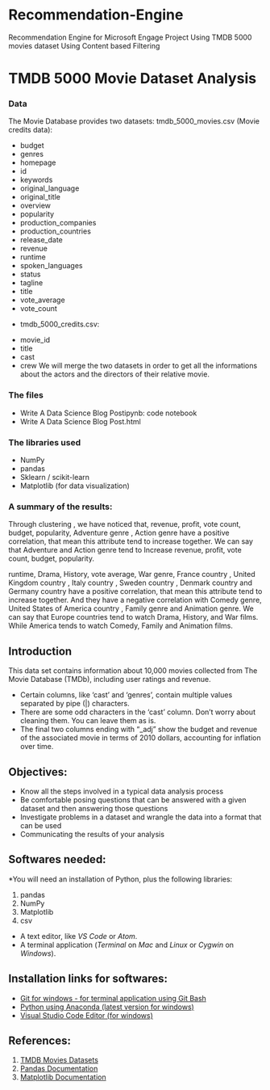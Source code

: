 # Recommendation-Engine
Recommendation Engine for Microsoft Engage Project
Using TMDB 5000 movies dataset
Using Content based Filtering
# TMDB 5000 Movie Dataset Analysis

### Data
The Movie Database provides two datasets:
tmdb_5000_movies.csv (Movie credits data):
- budget
- genres
- homepage
- id
- keywords
- original_language
- original_title
- overview
- popularity
- production_companies
- production_countries
- release_date
- revenue
- runtime
- spoken_languages
- status
- tagline
- title
- vote_average
- vote_count

* tmdb_5000_credits.csv:
- movie_id
- title
- cast
- crew
We will merge the two datasets in order to get all the informations about the actors and the directors of their relative movie.

### The files
- Write A Data Science Blog Postipynb: code notebook
- Write A Data Science Blog Post.html

### The libraries used 
- NumPy
- pandas
- Sklearn / scikit-learn
- Matplotlib (for data visualization)

### A summary of the results: 
Through clustering , we have noticed that, revenue, profit, vote count, budget, popularity, Adventure genre , Action genre have a positive correlation, that mean this attribute tend to increase together.
We can say that Adventure and Action genre tend to Increase revenue, profit, vote count, budget, popularity.

runtime, Drama, History, vote average, War genre, France country , United Kingdom country , Italy country , Sweden country , Denmark country and Germany country have a positive correlation, that mean this attribute tend to increase together. And they have a negative correlation with Comedy genre, United States of America country , Family genre and Animation genre.
We can say that Europe countries tend to watch Drama, History, and War films. While America tends to watch Comedy, Family and Animation films.
## Introduction

This data set contains information about 10,000 movies collected from The Movie Database (TMDb), including user ratings and revenue.
- Certain columns, like ‘cast’ and ‘genres’, contain multiple values separated by pipe (|) characters.
- There are some odd characters in the ‘cast’ column. Don’t worry about cleaning them. You can leave them as is.
- The final two columns ending with “_adj” show the budget and revenue of the associated movie in terms of 2010 dollars, accounting for inflation over time.


## Objectives:

- Know all the steps involved in a typical data analysis process
- Be comfortable posing questions that can be answered with a given dataset and then answering those questions
- Investigate problems in a dataset and wrangle the data into a format that can be used
- Communicating the results of your analysis


## **Softwares needed:**
*You will need an installation of Python, plus the following libraries:
1. pandas
2. NumPy
3. Matplotlib
4. csv

* A text editor, like _VS Code_ or _Atom_.
* A terminal application (_Terminal_ on _Mac_ and _Linux_ or _Cygwin_ on _Windows_).


## **Installation links for softwares:**
* [Git for windows - for terminal application using Git Bash](https://gitforwindows.org/)
* [Python using Anaconda (latest version for windows)](https://www.anaconda.com/distribution/)
* [Visual Studio Code Editor (for windows)](https://code.visualstudio.com/docs/setup/windows)


## References:
1. [TMDB Movies Datasets](https://www.kaggle.com/tmdb/tmdb-movie-metadata)
2. [Pandas Documentation](https://pandas.pydata.org/pandas-docs/stable/)
3. [Matplotlib Documentation](https://matplotlib.org/)
